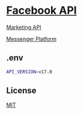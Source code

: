 # [Facebook API](https://developers.facebook.com/)

[Marketing API](https://developers.facebook.com/docs/marketing-apis/overview)

[Messenger Platform](https://developers.facebook.com/docs/messenger-platform/get-started/)

## .env

```sh
API_VERSION=v17.0
```

## License

[MIT](./LICENSE)
